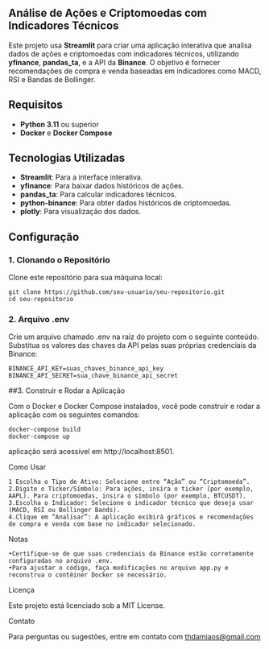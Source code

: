 ## Análise de Ações e Criptomoedas com Indicadores Técnicos

Este projeto usa **Streamlit** para criar uma aplicação interativa que analisa dados de ações e criptomoedas com indicadores técnicos, utilizando **yfinance**, **pandas_ta**, e a API da **Binance**. O objetivo é fornecer recomendações de compra e venda baseadas em indicadores como MACD, RSI e Bandas de Bollinger.

## Requisitos

- **Python 3.11** ou superior
- **Docker** e **Docker Compose**

## Tecnologias Utilizadas

- **Streamlit**: Para a interface interativa.
- **yfinance**: Para baixar dados históricos de ações.
- **pandas_ta**: Para calcular indicadores técnicos.
- **python-binance**: Para obter dados históricos de criptomoedas.
- **plotly**: Para visualização dos dados.

## Configuração

### 1. Clonando o Repositório

Clone este repositório para sua máquina local:

```
git clone https://github.com/seu-usuario/seu-repositorio.git
cd seu-repositorio
```

### 2. Arquivo .env

Crie um arquivo chamado .env na raiz do projeto com o seguinte conteúdo. Substitua os valores das chaves da API pelas suas próprias credenciais da Binance:

```
BINANCE_API_KEY=suas_chaves_binance_api_key
BINANCE_API_SECRET=sua_chave_binance_api_secret
```

##3. Construir e Rodar a Aplicação

Com o Docker e Docker Compose instalados, você pode construir e rodar a aplicação com os seguintes comandos:

```
docker-compose build
docker-compose up
```

 aplicação será acessível em http://localhost:8501.

Como Usar

	1 Escolha o Tipo de Ativo: Selecione entre “Ação” ou “Criptomoeda”.
	2.Digite o Ticker/Símbolo: Para ações, insira o ticker (por exemplo, AAPL). Para criptomoedas, insira o símbolo (por exemplo, BTCUSDT).
	3.Escolha o Indicador: Selecione o indicador técnico que deseja usar (MACD, RSI ou Bollinger Bands).
	4.Clique em “Analisar”: A aplicação exibirá gráficos e recomendações de compra e venda com base no indicador selecionado.

Notas

	•Certifique-se de que suas credenciais da Binance estão corretamente configuradas no arquivo .env.
	•Para ajustar o código, faça modificações no arquivo app.py e reconstrua o contêiner Docker se necessário.

Licença

Este projeto está licenciado sob a MIT License.

Contato

Para perguntas ou sugestões, entre em contato com thdamiaos@gmail.com
